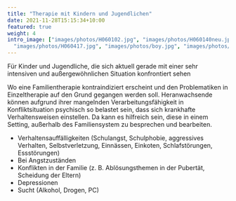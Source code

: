 ```yaml
---
title: "Therapie mit Kindern und Jugendlichen"
date: 2021-11-28T15:15:34+10:00
featured: true
weight: 4
intro_image: ["images/photos/H060102.jpg", "images/photos/H060140neu.jpg", "images/photos/H060182.jpg",
  "images/photos/H060417.jpg", "images/photos/boy.jpg", "images/photos/girl.jpg"]
---
```


Für Kinder und Jugendliche, die sich aktuell gerade mit einer sehr intensiven und außergewöhnlichen Situation konfrontiert sehen

Wo eine Familientherapie kontraindiziert erscheint und den Problematiken in Einzeltherapie auf den Grund gegangen werden soll. Heranwachsende können aufgrund ihrer mangelnden Verarbeitungsfähigkeit in Konfliktsituation psychisch so belastet sein, dass sich krankhafte Verhaltensweisen einstellen. Da kann es hilfreich sein, diese in einem Setting, außerhalb des Familiensystem zu besprechen und bearbeiten.
* Verhaltensauffälligkeiten (Schulangst, Schulphobie, aggressives Verhalten, Selbstverletzung, Einnässen, Einkoten, Schlafstörungen, Essstörungen)
* Bei Angstzuständen
* Konflikten in der Familie (z. B. Ablösungsthemen in der Pubertät, Scheidung der Eltern)
* Depressionen
* Sucht (Alkohol, Drogen, PC)
